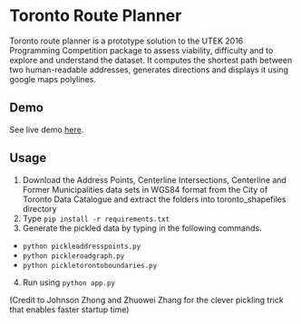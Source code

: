 # Toronto Route Planner

Toronto route planner is a prototype solution to the UTEK 2016 Programming Competition package to assess viability, difficulty and to explore and understand the dataset. It computes the shortest path between two human-readable addresses, generates directions and displays it using google maps polylines.

## Demo

See live demo [here](http://toronto-route-planner.herokuapp.com/).

## Usage

1. Download the Address Points, Centerline Intersections, Centerline and Former Municipalities data sets in WGS84 format from the City of Toronto Data Catalogue and extract the folders into toronto_shapefiles directory
2. Type `pip install -r requirements.txt`
3. Generate the pickled data by typing in the following commands.
 - `python pickleaddresspoints.py`
 - `python pickleroadgraph.py`
 - `python pickletorontoboundaries.py`
4. Run using `python app.py`

(Credit to Johnson Zhong and Zhuowei Zhang for the clever pickling trick that enables faster startup time)
